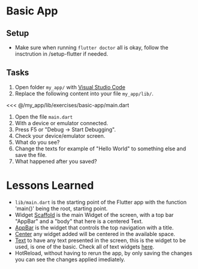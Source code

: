 # Basic App

## Setup

- Make sure when running ```flutter doctor``` all is okay, follow the insctrution in /setup-flutter if needed.

## Tasks 
1. Open folder ```my_app/``` with [Visual Studio Code](https://code.visualstudio.com/)
2. Replace the following content into your file `my_app/lib/`.

<<< @/my_app/lib/exercises/basic-app/main.dart

1. Open the file ```main.dart```
2. With a device or emulator connected.
3. Press F5 or "Debug -> Start Debugging".
4. Check your device/emulator screen.
5. What do you see?
6. Change the texts for example of "Hello World" to something else and save the file.
7.  What happened after you saved?

# Lessons Learned

- ```lib/main.dart``` is the starting point of the Flutter app with the function 'main()' being the root, starting point.
- Widget [Scaffold](https://flutter.io/docs/catalog/samples/Scaffold) is the main Widget of the screen, with a top bar "AppBar" and a "body" that here is a centered Text.
- [AppBar](https://flutter.io/docs/catalog/samples/basic-app-bar) is the widget that controls the top navigation with a title.
- [Center](https://flutter.io/docs/development/ui/widgets/layout) any widget added will be centered in the available space.
- [Text](https://docs.flutter.io/flutter/widgets/Text-class.html) to have any text presented in the screen, this is the widget to be used, is one of the basic. Check all of text widgets [here](https://flutter.io/docs/development/ui/widgets/text).
- HotReload, without having to rerun the app, by only saving the changes you can see the changes applied imediately.